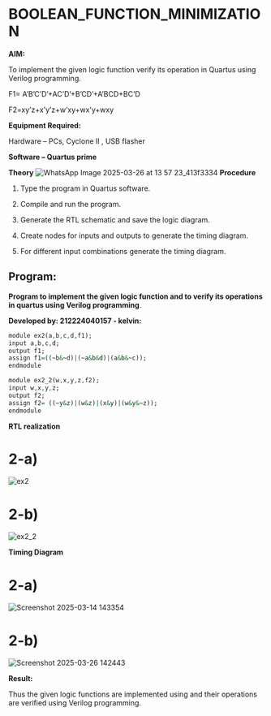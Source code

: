 # BOOLEAN_FUNCTION_MINIMIZATION

**AIM:**

To implement the given logic function verify its operation in Quartus using Verilog programming.

F1= A’B’C’D’+AC’D’+B’CD’+A’BCD+BC’D 

F2=xy’z+x’y’z+w’xy+wx’y+wxy

**Equipment Required:**

Hardware – PCs, Cyclone II , USB flasher

**Software – Quartus prime**

**Theory**
![WhatsApp Image 2025-03-26 at 13 57 23_413f3334](https://github.com/user-attachments/assets/e95b143e-8dca-4431-9f51-7585f5e1c0b0)
**Procedure**

1.	Type the program in Quartus software.

2.	Compile and run the program.

3.	Generate the RTL schematic and save the logic diagram.

4.	Create nodes for inputs and outputs to generate the timing diagram.

5.	For different input combinations generate the timing diagram.


## Program:

**Program to implement the given logic function and to verify its operations in quartus using Verilog programming**. 

**Developed by: 212224040157 - kelvin:**
```vhdl
module ex2(a,b,c,d,f1);
input a,b,c,d;
output f1;
assign f1=((~b&~d)|(~a&b&d)|(a&b&~c));
endmodule
```

```vhdl
module ex2_2(w,x,y,z,f2);
input w,x,y,z;
output f2;
assign f2= ((~y&z)|(w&z)|(x&y)|(w&y&~z));
endmodule
```

**RTL realization**
# 2-a)
![ex2](https://github.com/user-attachments/assets/649cc145-ba52-4298-9cb6-2fca77af9897)
# 2-b)
![ex2_2](https://github.com/user-attachments/assets/3854152f-2b1d-4a1b-8497-9a9fe5771b17)

**Timing Diagram**
# 2-a)
![Screenshot 2025-03-14 143354](https://github.com/user-attachments/assets/0b3f910e-0f1f-43c2-a9dc-9c663001e820)

# 2-b)
![Screenshot 2025-03-26 142443](https://github.com/user-attachments/assets/7aa0b28d-f3cb-4b51-b518-c08af29634a1)

**Result:**

Thus the given logic functions are implemented using and their operations are verified using Verilog programming.

